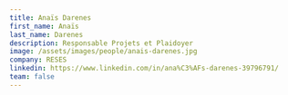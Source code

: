 ```yaml
---
title: Anaïs Darenes
first_name: Anaïs
last_name: Darenes
description: Responsable Projets et Plaidoyer
image: /assets/images/people/anais-darenes.jpg
company: RESES
linkedin: https://www.linkedin.com/in/ana%C3%AFs-darenes-39796791/
team: false
---
```

